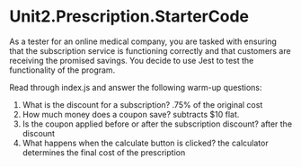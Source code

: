 # Unit2.Prescription.StarterCode

As a tester for an online medical company, you are tasked with ensuring that the subscription service is functioning correctly and that customers are receiving the promised savings. You decide to use Jest to test the functionality of the program.

Read through index.js and answer the following warm-up questions:
1. What is the discount for a subscription? 
    .75% of the original cost
2. How much money does a coupon save?
     subtracts $10 flat. 
3. Is the coupon applied before or after the subscription discount?
     after the discount
4. What happens when the calculate button is clicked? 
    the calculator determines the final cost of the prescription